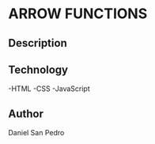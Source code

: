 # ARROW FUNCTIONS

## Description

## Technology

-HTML
-CSS
-JavaScript

## Author

Daniel San Pedro
